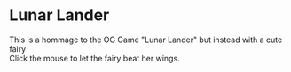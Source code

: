 # Lunar Lander
This is a hommage to the OG Game "Lunar Lander" but instead with a cute fairy <br>
Click the mouse to let the fairy beat her wings. 
